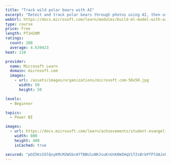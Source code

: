 ```yaml
---
title: "Track wild polar bears with AI"
excerpt: "Detect and track polar bears through photos using AI, then use Power BI to show where polar bears are being spotted."
webUrl: https://docs.microsoft.com/learn/modules/build-ml-model-with-azure-stream-analytics/
type: course
price: Free
length: PT1H20M
ratings:
  count: 208
  average: 4.639423
heat: 110

provider:
  name: Microsoft Learn
  domain: microsoft.com
  images:
    - url: /assets/images/organizations/microsoft.com-50x50.jpg
      width: 50
      height: 50

levels:
  - Beginner

topics:
  - Power BI

images:
  - url: https://docs.microsoft.com/learn/achievements/student-evangelism/build-ml-model-with-azure-stream-analytics-badge-social.png
    width: 800
    height: 400
    isCached: true

secured: "pOZ5KsIOlQxyKMcM2WSbcH7TBBU1uNKJsuK+UnK0WIHqV1TZsBrkPfPlOAJxUAYhmbyT1LoC31/6X1jOxIXqG1RNmpkWNf5y3b5p+rHlkyEMEWUQI2bgMb7IhXvgTJS6jsP9DfZLygni8IXD/qtYVJT0rvUQNGMptPNvxx8x9FNF1kopZ4/ADAhr+q7SMKebtSrWohDthKwdDoQrIZLk2vjKXvGpz51ANjFjSUrA043mLQBJrkHDcH3GmiYxAhHpZaIa7Q9jJTmkoQtImMPZ1K7XNH2eC1oXfd1F34pwk9YwikMBU/CJIzYWWEHs7dRFS+Y21sLG4rK4nPBAPyjw8ksMQLEWi2XNaFRH3/bKqb6UQ67ohJjakbJiLpq+4nPCzC4nmxEeqQRqhYlRmEhlnfnL7aq/3or1lgIM+YluJQM=;mhLvI+80F6Eh03LBJyy/WQ=="
---
```



